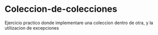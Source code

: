 # Coleccion-de-colecciones
Ejercicio practico donde implementare una coleccion dentro de otra, y la utilizacion de excepciones
